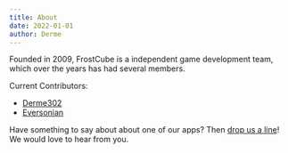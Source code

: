 ```yaml
---
title: About
date: 2022-01-01
author: Derme
---
```


Founded in 2009, FrostCube is a independent game development team, which over the years has had several members.

Current Contributors:

- [Derme302](https://derme.coffee/)
- [Eversonian](https://mastodon.gamedev.place/@eversonian)

Have something to say about about one of our apps? Then [drop us a line](https://github.com/orgs/frostcube/discussions/categories/general)! We would love to hear from you.
